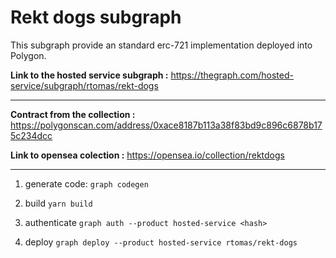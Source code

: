 # Rekt dogs subgraph

This subgraph provide an standard erc-721 implementation deployed into Polygon.

**Link to the hosted service subgraph :**
https://thegraph.com/hosted-service/subgraph/rtomas/rekt-dogs

---

**Contract from the collection :**
https://polygonscan.com/address/0xace8187b113a38f83bd9c896c6878b175c234dcc

**Link to opensea colection :**
https://opensea.io/collection/rektdogs

---

1. generate code:
   `graph codegen`

2. build
   `yarn build`

3. authenticate
   `graph auth --product hosted-service <hash>`

4. deploy
   `graph deploy --product hosted-service rtomas/rekt-dogs`
